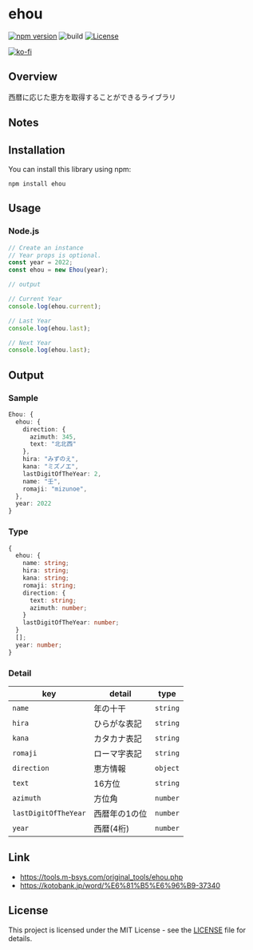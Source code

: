 # ehou

[![npm version](https://badge.fury.io/js/ehou.svg)](https://badge.fury.io/js/ehou)
![build](https://github.com/ryohidaka/ehou/workflows/Build/badge.svg)
[![License](https://img.shields.io/badge/license-MIT-blue.svg)](https://opensource.org/licenses/MIT)

[![ko-fi](https://ko-fi.com/img/githubbutton_sm.svg)](https://ko-fi.com/B0B6TVH92)

## Overview

西暦に応じた恵方を取得することができるライブラリ

## Notes

## Installation

You can install this library using npm:

```shell
npm install ehou
```

## Usage

### Node.js

```ts
// Create an instance
// Year props is optional.
const year = 2022;
const ehou = new Ehou(year);

// output

// Current Year
console.log(ehou.current);

// Last Year
console.log(ehou.last);

// Next Year
console.log(ehou.last);
```

## Output

### Sample

```ts
Ehou: {
  ehou: {
    direction: {
      azimuth: 345,
      text: "北北西"
    },
    hira: "みずのえ",
    kana: "ミズノエ",
    lastDigitOfTheYear: 2,
    name: "壬",
    romaji: "mizunoe",
  },
  year: 2022
}

```

### Type

```ts
{
  ehou: {
    name: string;
    hira: string;
    kana: string;
    romaji: string;
    direction: {
      text: string;
      azimuth: number;
    }
    lastDigitOfTheYear: number;
  }
  [];
  year: number;
}
```

### Detail

| key                  | detail        | type     |
| -------------------- | ------------- | -------- |
| `name`               | 年の十干      | `string` |
| `hira`               | ひらがな表記  | `string` |
| `kana`               | カタカナ表記  | `string` |
| `romaji`             | ローマ字表記  | `string` |
| `direction`          | 恵方情報      | `object` |
| `text`               | 16方位        | `string` |
| `azimuth`            | 方位角        | `number` |
| `lastDigitOfTheYear` | 西暦年の1の位 | `number` |
| `year`               | 西暦(4桁)     | `number` |

## Link

- https://tools.m-bsys.com/original_tools/ehou.php
- https://kotobank.jp/word/%E6%81%B5%E6%96%B9-37340

## License

This project is licensed under the MIT License - see the [LICENSE](LICENSE) file for details.
